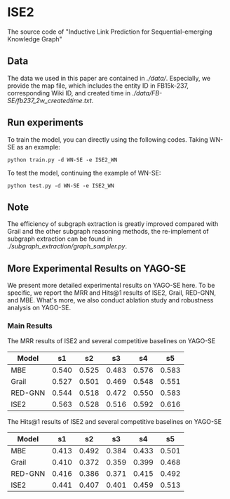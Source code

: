 # ISE2
The source code of "Inductive Link Prediction for Sequential-emerging Knowledge Graph"

## Data
The data we used in this paper are contained in *./data/*. Especially, we provide the map file, which includes the entity ID in FB15k-237, corresponding Wiki ID, and created time in *./data/FB-SE/fb237_2w_createdtime.txt*.

## Run experiments
To train the model, you can directly using the following codes. Taking WN-SE as an example:
```
python train.py -d WN-SE -e ISE2_WN
```
To test the model, continuing the example of WN-SE:
```
python test.py -d WN-SE -e ISE2_WN
```

## Note
The efficiency of subgraph extraction is greatly improved compared with Grail and the other subgraph reasoning methods, the re-implement of subgraph extraction can be found in *./subgraph_extraction/graph_sampler.py*.

## More Experimental Results on YAGO-SE

We present more detailed experimental results on YAGO-SE here. To be specific, we report the MRR and Hits@1 results of ISE2, Grail, RED-GNN, and MBE. What's more, we also conduct ablation study and robustness analysis on YAGO-SE.

### Main Results

The MRR results of ISE2 and several competitive baselines on YAGO-SE

| Model   | s1    | s2    | s3    | s4    | s5    |
| ------- | ----- | ----- | ----- | ----- | ----- |
| MBE     | 0.540 | 0.525 | 0.483 | 0.576 | 0.583 |
| Grail   | 0.527 | 0.501 | 0.469 | 0.548 | 0.551 |
| RED-GNN | 0.544 | 0.518 | 0.472 | 0.550 | 0.583 |
| ISE2    | 0.563 | 0.528 | 0.516 | 0.592 | 0.616 |

The Hits@1 results of ISE2 and several competitive baselines on YAGO-SE

| Model   | s1    | s2    | s3    | s4    | s5    |
| ------- | ----- | ----- | ----- | ----- | ----- |
| MBE     | 0.413 | 0.492 | 0.384 | 0.433 | 0.501 |
| Grail   | 0.410 | 0.372 | 0.359 | 0.399 | 0.468 |
| RED-GNN | 0.416 | 0.386 | 0.371 | 0.415 | 0.492 |
| ISE2    | 0.441 | 0.407 | 0.401 | 0.459 | 0.513 |